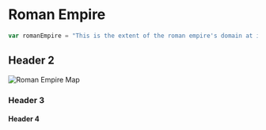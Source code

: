 # Roman Empire
``` javascript
var romanEmpire = "This is the extent of the roman empire's domain at its zienth!";
```
## Header 2
![Roman Empire Map](https://upload.wikimedia.org/wikipedia/commons/thumb/0/00/Roman_Empire_Trajan_117AD.png/500px-Roman_Empire_Trajan_117AD.png "Map of Roman Empire")
### Header 3

#### Header 4




